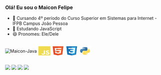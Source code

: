 ### Olá! Eu sou o Maicon Felipe

- 🔭 Cursando 4º período do Curso Superior em Sistemas para Internet - IFPB Campus João Pessoa
- 🌱 Estudando JavaScript
- 😄 Pronomes: Ele/Dele

<!-- Linguagens de Programação -->
<div style="display: inline_block"><br>
  
  <img align="center" alt="Maicon-Java" height="30" width="40" src="https://cdn.jsdelivr.net/gh/devicons/devicon/icons/java/java-original.svg" />
  <img align="center" alt="Maicon-Js" height="30" width="40" src="https://raw.githubusercontent.com/devicons/devicon/master/icons/javascript/javascript-plain.svg">
  <img align="center" alt="Maicon-HTML" height="30" width="40" src="https://raw.githubusercontent.com/devicons/devicon/master/icons/html5/html5-original.svg">
  <img align="center" alt="Maicon-CSS" height="30" width="40" src="https://raw.githubusercontent.com/devicons/devicon/master/icons/css3/css3-original.svg">
  <img align="center" alt="Maicon-Python" height="30" width="40" src="https://raw.githubusercontent.com/devicons/devicon/master/icons/python/python-original.svg">
  
  ##
<!-- Minhas redes Sociais --> 
<div> 
  <a href="https://www.instagram.com/maicon_felipe_sz/" target="_blank"><img src="https://img.shields.io/badge/-Instagram-%23E4405F?style=for-the-badge&logo=instagram&logoColor=white" target="_blank"></a>
 <a href="https://discord.gg/cTFhmRjM" target="_blank"><img src="https://img.shields.io/badge/Discord-7289DA?style=for-the-badge&logo=discord&logoColor=white" target="_blank"></a> 
  <a href="https://www.linkedin.com/in/rafaella-ballerini-45875016a" target="_blank"><img src="https://img.shields.io/badge/-LinkedIn-%230077B5?style=for-the-badge&logo=linkedin&logoColor=white" target="_blank"></a>
  <a href="https://wa.me/+5583986626413" target="_blank"><img src="https://img.shields.io/badge/WhatsApp-25D366?style=for-the-badge&logo=whatsapp&logoColor=white" target="_blank"></a>
</div>
